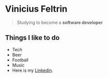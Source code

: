# Vinicius Feltrin

> Studying to become a **software developer**

## Things I like to do

- Tech
- Beer
- Football
- Music
- Here is my [Linkedin](https://www.linkedin.com/in/vfeltrin/).

